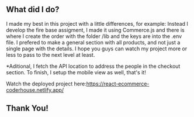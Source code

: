 ## What did I do?
I made my best in this project with a little differences, for example: Instead I develop the fire base assigment, I made it using Commerce.js  and there is where I create the order with the folder /lib and the keys are into the .env file. I prefered to make a general section with all products, and not just a single page with the details. I hope you guys can watch my project more or less to pass to the next level at least. 

*Aditional, I fetch the API location to address the people in the checkout section. To finish, I setup the mobile view as well, that's it!

Watch the deployed project here:https://react-ecommerce-coderhouse.netlify.app/
## Thank You!
